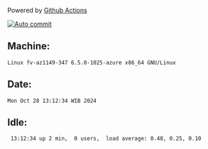 Powered by [Github Actions](https://github.com/features/actions)

[![Auto commit](https://github.com/hiage/workstation/workflows/Auto%20commit/badge.svg)](https://github.com/hiage/workstation/actions?query=workflow%3A%22Auto+commit%22)

## Machine:
```
Linux fv-az1149-347 6.5.0-1025-azure x86_64 GNU/Linux
```
## Date:
```
Mon Oct 28 13:12:34 WIB 2024
```
## Idle:
```
 13:12:34 up 2 min,  0 users,  load average: 0.48, 0.25, 0.10
```
